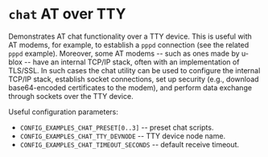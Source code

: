 `chat` AT over TTY
==================

Demonstrates AT chat functionality over a TTY device. This is useful
with AT modems, for example, to establish a `pppd` connection (see the
related `pppd` example). Moreover, some AT modems -- such as ones made
by u-blox -- have an internal TCP/IP stack, often with an implementation
of TLS/SSL. In such cases the chat utility can be used to configure the
internal TCP/IP stack, establish socket connections, set up security
(e.g., download base64-encoded certificates to the modem), and perform
data exchange through sockets over the TTY device.

Useful configuration parameters:

-   `CONFIG_EXAMPLES_CHAT_PRESET[0..3]` -- preset chat scripts.
-   `CONFIG_EXAMPLES_CHAT_TTY_DEVNODE` -- TTY device node name.
-   `CONFIG_EXAMPLES_CHAT_TIMEOUT_SECONDS` -- default receive timeout.
